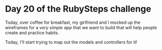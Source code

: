 # Day 20 of the RubySteps challenge

Today, over coffee for breakfast, my girlfriend and I mocked up the wireframes for a *very simple app* that we want to build that will help people create and practice habits.

Today, I'll start trying to map out the models and controllers for it!
